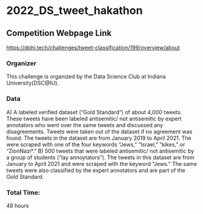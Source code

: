 # 2022_DS_tweet_hakathon

## Competition Webpage Link
https://dphi.tech/challenges/tweet-classification/199/overview/about 

### Organizer
This challenge is organized by the Data Science Club at Indiana University(DSC@IU). 

### Data
A) A labeled verified dataset (“Gold Standard”) of about 4,000 tweets. These tweets have been labeled antisemitic/ not antisemitic by expert annotators who went over the same tweets and discussed any disagreements. Tweets were taken out of the dataset if no agreement was found. The tweets in the dataset are from January 2019 to April 2021. The were scraped with one of the four keywords “Jews,” “Israel,” “kikes,” or “ZionNazi*.”
B) 500 tweets that were labeled antisemitic/ not antisemitic by a group of students (“lay annoytators”). The tweets in this dataset are from January to April 2021 and were scraped with the keyword “Jews.” The same tweets were also classified by the expert annotators and are part of the Gold Standard.

### Total Time:
48 hours
